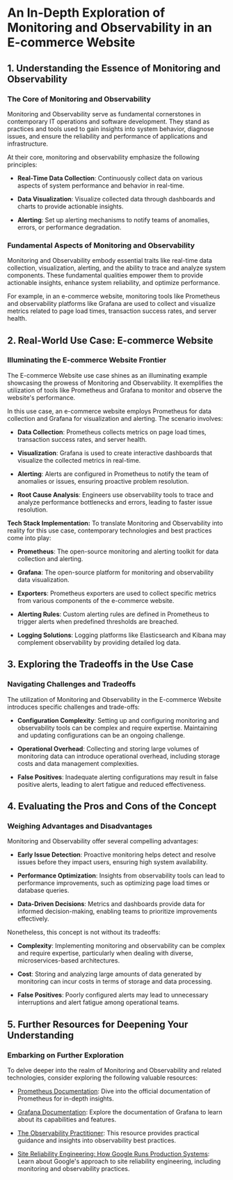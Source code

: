 # An In-Depth Exploration of Monitoring and Observability in an E-commerce Website

## 1. Understanding the Essence of Monitoring and Observability

### The Core of Monitoring and Observability
Monitoring and Observability serve as fundamental cornerstones in contemporary IT operations and software development. They stand as practices and tools used to gain insights into system behavior, diagnose issues, and ensure the reliability and performance of applications and infrastructure.

At their core, monitoring and observability emphasize the following principles:

- **Real-Time Data Collection**: Continuously collect data on various aspects of system performance and behavior in real-time.

- **Data Visualization**: Visualize collected data through dashboards and charts to provide actionable insights.

- **Alerting**: Set up alerting mechanisms to notify teams of anomalies, errors, or performance degradation.

### Fundamental Aspects of Monitoring and Observability
Monitoring and Observability embody essential traits like real-time data collection, visualization, alerting, and the ability to trace and analyze system components. These fundamental qualities empower them to provide actionable insights, enhance system reliability, and optimize performance.

For example, in an e-commerce website, monitoring tools like Prometheus and observability platforms like Grafana are used to collect and visualize metrics related to page load times, transaction success rates, and server health.

## 2. Real-World Use Case: E-commerce Website

### Illuminating the E-commerce Website Frontier
The E-commerce Website use case shines as an illuminating example showcasing the prowess of Monitoring and Observability. It exemplifies the utilization of tools like Prometheus and Grafana to monitor and observe the website's performance.

In this use case, an e-commerce website employs Prometheus for data collection and Grafana for visualization and alerting. The scenario involves:

- **Data Collection**: Prometheus collects metrics on page load times, transaction success rates, and server health.

- **Visualization**: Grafana is used to create interactive dashboards that visualize the collected metrics in real-time.

- **Alerting**: Alerts are configured in Prometheus to notify the team of anomalies or issues, ensuring proactive problem resolution.

- **Root Cause Analysis**: Engineers use observability tools to trace and analyze performance bottlenecks and errors, leading to faster issue resolution.

**Tech Stack Implementation:**
To translate Monitoring and Observability into reality for this use case, contemporary technologies and best practices come into play:

- **Prometheus**: The open-source monitoring and alerting toolkit for data collection and alerting.

- **Grafana**: The open-source platform for monitoring and observability data visualization.

- **Exporters**: Prometheus exporters are used to collect specific metrics from various components of the e-commerce website.

- **Alerting Rules**: Custom alerting rules are defined in Prometheus to trigger alerts when predefined thresholds are breached.

- **Logging Solutions**: Logging platforms like Elasticsearch and Kibana may complement observability by providing detailed log data.

## 3. Exploring the Tradeoffs in the Use Case

### Navigating Challenges and Tradeoffs
The utilization of Monitoring and Observability in the E-commerce Website introduces specific challenges and trade-offs:

- **Configuration Complexity**: Setting up and configuring monitoring and observability tools can be complex and require expertise. Maintaining and updating configurations can be an ongoing challenge.

- **Operational Overhead**: Collecting and storing large volumes of monitoring data can introduce operational overhead, including storage costs and data management complexities.

- **False Positives**: Inadequate alerting configurations may result in false positive alerts, leading to alert fatigue and reduced effectiveness.

## 4. Evaluating the Pros and Cons of the Concept

### Weighing Advantages and Disadvantages
Monitoring and Observability offer several compelling advantages:

- **Early Issue Detection**: Proactive monitoring helps detect and resolve issues before they impact users, ensuring high system availability.

- **Performance Optimization**: Insights from observability tools can lead to performance improvements, such as optimizing page load times or database queries.

- **Data-Driven Decisions**: Metrics and dashboards provide data for informed decision-making, enabling teams to prioritize improvements effectively.

Nonetheless, this concept is not without its tradeoffs:

- **Complexity**: Implementing monitoring and observability can be complex and require expertise, particularly when dealing with diverse, microservices-based architectures.

- **Cost**: Storing and analyzing large amounts of data generated by monitoring can incur costs in terms of storage and data processing.

- **False Positives**: Poorly configured alerts may lead to unnecessary interruptions and alert fatigue among operational teams.

## 5. Further Resources for Deepening Your Understanding

### Embarking on Further Exploration
To delve deeper into the realm of Monitoring and Observability and related technologies, consider exploring the following valuable resources:

- [Prometheus Documentation](https://prometheus.io/docs/introduction/overview/): Dive into the official documentation of Prometheus for in-depth insights.

- [Grafana Documentation](https://grafana.com/docs/grafana/latest/): Explore the documentation of Grafana to learn about its capabilities and features.

- [The Observability Practitioner](https://www.observabilitypractitioner.com/): This resource provides practical guidance and insights into observability best practices.

- [Site Reliability Engineering: How Google Runs Production Systems](https://sre.google/sre-book/table-of-contents/): Learn about Google's approach to site reliability engineering, including monitoring and observability practices.
